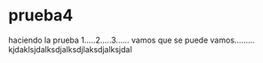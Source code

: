 # prueba4
haciendo la prueba 1.....2.....3......
vamos que se puede
vamos......... 
kjdaklsjdalksdjalksdjlaksdjalksjdal
